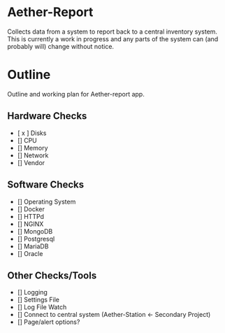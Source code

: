 Aether-Report
=============

Collects data from a system to report back to a central inventory system.
This is currently a work in progress and any parts of the system can (and probably will) change without notice.

Outline
=======

Outline and working plan for Aether-report app.

Hardware Checks
---------------
- [ x ] Disks
- [] CPU
- [] Memory
- [] Network
- [] Vendor

Software Checks
---------------
- [] Operating System
- [] Docker
- [] HTTPd
- [] NGINX
- [] MongoDB
- [] Postgresql
- [] MariaDB
- [] Oracle

Other Checks/Tools
------------------
- [] Logging
- [] Settings File
- [] Log File Watch
- [] Connect to central system (Aether-Station <- Secondary Project)
- [] Page/alert options?

